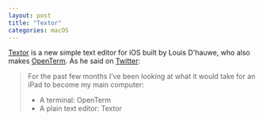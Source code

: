 ```yaml
---
layout: post
title: "Textor"
categories: macOS
---
```


[Textor](https://itunes.apple.com/app/textor/id1330406995?mt=8) is a new simple text editor for iOS built by Louis D'hauwe, who also makes [OpenTerm](https://itunes.apple.com/us/app/openterm/id1323205755?mt=8). As he said on [Twitter](https://twitter.com/LouisDhauwe/status/972882837178331136):

> For the past few months I’ve been looking at what it would take for an iPad to become my main computer:
> * A terminal: OpenTerm
> * A plain text editor: Textor
